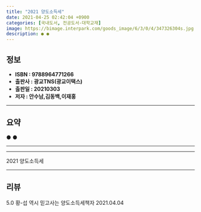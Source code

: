 ```yaml
---
title: "2021 양도소득세"
date: 2021-04-25 02:42:04 +0900
categories: [국내도서, 전공도서-대학교재]
image: https://bimage.interpark.com/goods_image/6/3/0/4/347326304s.jpg
description: ● ●
---
```


## **정보**

- **ISBN : 9788964771266**
- **출판사 : 광교TNS(광교이택스)**
- **출판일 : 20210303**
- **저자 : 안수남,김동백,이재홍**

------



## **요약**

●  ●  

------



------


2021 양도소득세 

------


## **리뷰** 

5.0 황-섭 역시 믿고사는 양도소득세책자 2021.04.04 <br/>